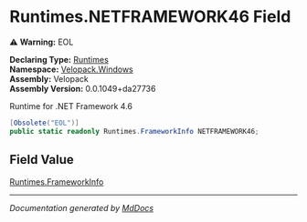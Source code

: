 ﻿<!--  
  <auto-generated>   
    The contents of this file were generated by a tool.  
    Changes to this file may be list if the file is regenerated  
  </auto-generated>   
-->

# Runtimes.NETFRAMEWORK46 Field

⚠️ **Warning:** EOL

**Declaring Type:** [Runtimes](../index.md)  
**Namespace:** [Velopack.Windows](../../index.md)  
**Assembly:** Velopack  
**Assembly Version:** 0.0.1049+da27736

 Runtime for .NET Framework 4.6 

```csharp
[Obsolete("EOL")]
public static readonly Runtimes.FrameworkInfo NETFRAMEWORK46;
```

## Field Value

[Runtimes.FrameworkInfo](../FrameworkInfo/index.md)

___

*Documentation generated by [MdDocs](https://github.com/ap0llo/mddocs)*
